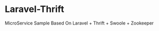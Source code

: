 Laravel-Thrift
=================
MicroService Sample Based On Laravel + Thrift + Swoole + Zookeeper

